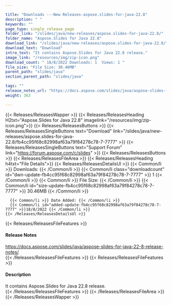 ```yaml
---

title: "Downloads ---New Releases-aspose.slides-for-java-22.8"
description: " "
keywords: ""
page_type: single_release_page
folder_link: "/slides/java/new-releases/aspose.slides-for-java-22.8/"
folder_name: "Aspose.Slides for Java 22.8"
download_link: "/slides/java/new-releases/aspose.slides-for-java-22.8/fb4cc95f68c82998af63a79f84278c78-7-7777"
download_text: "Download"
intro_text: "It contains Aspose.Slides for Java 22.8 release."
image_link: "/resources/img/zip-icon.png"
download_count: " 18/8/2022 Downloads: 1  Views: 1 "
file_size: "File Size: 30.46MB"
parent_path: "slides/java"
section_parent_path: "slides/java"

tags: ""
release_notes_url: "https://docs.aspose.com/slides/java/aspose-slides-for-java-22-8-release-notes/"
weight: 363

---
```


{{< Releases/ReleasesWapper >}}
  {{< Releases/ReleasesHeading H2txt="Aspose.Slides for Java 22.8" imagelink="/resources/img/zip-icon.png">}}
  {{< Releases/ReleasesButtons >}}
    {{< Releases/ReleasesSingleButtons text="Download" link="/slides/java/new-releases/aspose.slides-for-java-22.8/fb4cc95f68c82998af63a79f84278c78-7-7777" >}}
    {{< Releases/ReleasesSingleButtons text="Support Forum" link="https://forum.aspose.com/c/slides" >}}
  {{< Releases/ReleasesButtons >}}
  {{< Releases/ReleasesFileArea >}}
    {{< Releases/ReleasesHeading h4txt="File Details">}}
    {{< Releases/ReleasesDetailsUl >}}
      {{< Common/li >}} Downloads: {{< /Common/li >}}
      {{< Common/li class="downloadcount" id="dwn-update-fb4cc95f68c82998af63a79f84278c78-7-7777" >}} 1 {{< /Common/li >}}
      {{< Common/li >}} File Size: {{< /Common/li >}}
      {{< Common/li id="size-update-fb4cc95f68c82998af63a79f84278c78-7-7777" >}} 30.46MB {{< /Common/li >}}

      {{< Common/li >}} Date Added: {{< /Common/li >}}
      {{< Common/li id="added-update-fb4cc95f68c82998af63a79f84278c78-7-7777" >}}18/8/2022 {{< /Common/li >}}
    {{< /Releases/ReleasesDetailsUl >}}

  {{< Releases/ReleasesFileFeatures >}}
      <h4>Release Notes</h4><div><a href='https://docs.aspose.com/slides/java/aspose-slides-for-java-22-8-release-notes/'>https://docs.aspose.com/slides/java/aspose-slides-for-java-22-8-release-notes/</a></div>
  {{< /Releases/ReleasesFileFeatures >}}
  {{< Releases/ReleasesFileFeatures >}}
      <h4>Description</h4><div class="HTMLDescription">It contains Aspose.Slides for Java 22.8 release.</div>
  {{< /Releases/ReleasesFileFeatures >}}
 {{< /Releases/ReleasesFileArea >}}
{{< /Releases/ReleasesWapper >}}


